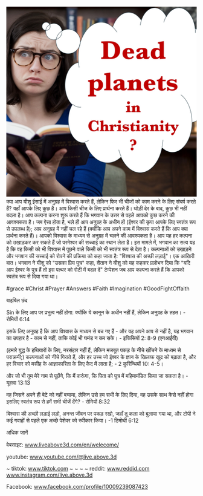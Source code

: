 ![Video cover image](../cover.jpg)
क्या आप यीशु ईसाई में अनुग्रह में विश्वास करते हैं, लेकिन फिर भी चीजों को काम करने के लिए संघर्ष करते हैं?
यहाँ आपके लिए कुछ है।
आप किसी चीज के लिए प्रार्थना करते हैं।
थोड़ी देर के बाद, कुछ भी नहीं बदला है।
आप कल्पना करना शुरू करते हैं कि भगवान के उत्तर से पहले आपको कुछ करने की आवश्यकता है।
जब ऐसा होता है,
भले ही आप अनुग्रह के अधीन हों (ईश्वर की कृपा आपके लिए स्वतंत्र रूप से उपलब्ध है);
आप अनुग्रह में नहीं चल रहे हैं (क्योंकि आप अपने काम में विश्वास करते हैं कि आप क्या प्रार्थना करते हैं)।
आपको विश्वास के माध्यम से अनुग्रह में चलने की आवश्यकता है।
आप यह हर कल्पना को उखाड़कर कर सकते हैं जो परमेश्वर की सच्चाई का स्थान लेता है।
इस मामले में, भगवान का सत्य यह है कि वह किसी को भी विश्वास में पूछने वाले किसी को भी स्वतंत्र रूप से देता है।
कल्पनाओं को उखाड़ने और भगवान की सच्चाई को रोपने की प्रक्रिया को कहा जाता है: "विश्वास की अच्छी लड़ाई"।
एक आखिरी बात।
भगवान ने यीशु को "उसका प्रिय पुत्र" कहा, शैतान ने यीशु को यह कहकर प्रलोभन दिया कि "यदि आप ईश्वर के पुत्र हैं तो इस पत्थर को रोटी में बदल दें"
टेम्पेशन जब आप कल्पना करते हैं कि आपको स्वतंत्र रूप से दिया गया था।


#grace #Christ #Prayer #Answers #Faith #Imagination #GoodFightOffaith


बाइबिल छंद

Sin के लिए आप पर प्रभुत्व नहीं होगा: क्योंकि ये कानून के अधीन नहीं हैं, लेकिन अनुग्रह के तहत। - रोमियों 6:14

इसके लिए अनुग्रह है कि आप विश्वास के माध्यम से बच गए हैं - और यह अपने आप से नहीं है, यह भगवान का उपहार है - काम से नहीं, ताकि कोई भी घमंड न कर सके। - इफिसियों 2: 8-9 (एनआईवी)

(हमारे युद्ध के हथियारों के लिए, नरसंहार नहीं हैं, लेकिन मजबूत पकड़ के नीचे खींचने के माध्यम से पराक्रमी;) कल्पनाओं को नीचे गिराते हैं, और हर उच्च जो ईश्वर के ज्ञान के खिलाफ खुद को बढ़ाता है, और हर विचार को मसीह के आज्ञाकारिता के लिए कैद में लाता है; - 2 कुरिन्थियों 10: 4-5।

और जो भी तुम मेरे नाम से पूछेंगे, कि मैं करूंगा, कि पिता को पुत्र में महिमामंडित किया जा सकता है। - यूहन्ना 13:13

वह जिसने अपने ही बेटे को नहीं बचाया, लेकिन उसे हम सभी के लिए दिया, वह उसके साथ कैसे नहीं होगा इसलिए स्वतंत्र रूप से हमें सभी चीजें देंगे? - रोमियों 8:32

विश्वास की अच्छी लड़ाई लड़ो, अनन्त जीवन पर पकड़ रखो, जहाँ तू कला को बुलाया गया था, और टोपी ने कई गवाहों से पहले एक अच्छे पेशेवर को स्वीकार किया। -1 टिमोथी 6:12


अधिक जानें

वेबसाइट: www.liveabove3d.com/en/welecome/

youtube: www.youtube.com/@live.above.3d

~ tiktok: www.tiktok.com ~ ~ ~ ~ reddit: www.reddid.com www.instagram.com/live.above.3d

Facebook: www.facebook.com/profile/10009239087423


